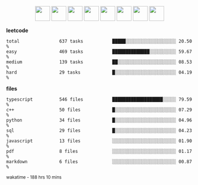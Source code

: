 <div align="center"><img src="https://assets.leetcode.com/static_assets/marketing/2024-100-lg.png" width="40" height="40"> <img src="https://assets.leetcode.com/static_assets/marketing/2024-50-lg.png" width="40" height="40"> <img src="https://assets.leetcode.com/static_assets/marketing/lg50.png" width="40" height="40"> <img src="https://leetcode.com/static/images/badges/dcc-2024-3.png" width="40" height="40"> <img src="https://leetcode.com/static/images/badges/dcc-2024-2.png" width="40" height="40"> <img src="https://leetcode.com/static/images/badges/dcc-2024-1.png" width="40" height="40"> <img src="https://leetcode.com/static/images/badges/dcc-2023-12.png" width="40" height="40"> <img src="https://leetcode.com/static/images/badges/dcc-2023-11.png" width="40" height="40"> </div>

**leetcode**
```text
total               637 tasks           █████░░░░░░░░░░░░░░░░░░░ 20.50 %             
easy                469 tasks           ██████████████░░░░░░░░░░ 59.67 %             
medium              139 tasks           ██░░░░░░░░░░░░░░░░░░░░░░ 08.53 %             
hard                29 tasks            █░░░░░░░░░░░░░░░░░░░░░░░ 04.19 %             
```

**files**
```text
typescript          546 files           ███████████████████░░░░░ 79.59 %             
c++                 50 files            █░░░░░░░░░░░░░░░░░░░░░░░ 07.29 %             
python              34 files            █░░░░░░░░░░░░░░░░░░░░░░░ 04.96 %             
sql                 29 files            █░░░░░░░░░░░░░░░░░░░░░░░ 04.23 %             
javascript          13 files            ░░░░░░░░░░░░░░░░░░░░░░░░ 01.90 %             
pdf                 8 files             ░░░░░░░░░░░░░░░░░░░░░░░░ 01.17 %             
markdown            6 files             ░░░░░░░░░░░░░░░░░░░░░░░░ 00.87 %             
```

<sub>wakatime - 188 hrs 10 mins</sub>